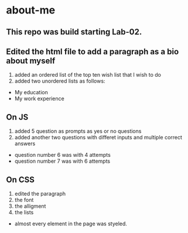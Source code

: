 # about-me
## This repo was build starting Lab-02.

## Edited the html file to add a paragraph as a bio about myself
1. added an ordered list of the top ten wish list that I wish to do
2. added two unordered lists as follows:
- My education
- My work experience

## On JS
1. added 5 question as prompts as yes or no questions
2. added another two questions with differet inputs and multiple correct answers
- question number 6 was with 4 attempts
- question number 7 was with 6 attempts

## On CSS
1. edited the paragraph
2. the font
3. the alligment 
4. the lists 
- almost every element in the page was styeled.